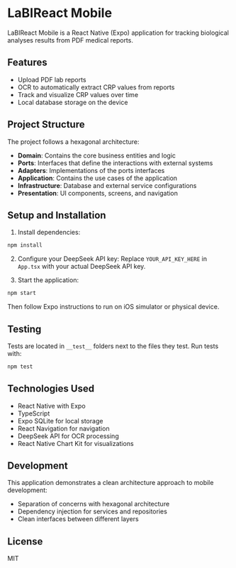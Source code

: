 # LaBIReact Mobile

LaBIReact Mobile is a React Native (Expo) application for tracking biological analyses results from PDF medical reports.

## Features

- Upload PDF lab reports
- OCR to automatically extract CRP values from reports
- Track and visualize CRP values over time
- Local database storage on the device

## Project Structure

The project follows a hexagonal architecture:

- **Domain**: Contains the core business entities and logic
- **Ports**: Interfaces that define the interactions with external systems
- **Adapters**: Implementations of the ports interfaces
- **Application**: Contains the use cases of the application
- **Infrastructure**: Database and external service configurations
- **Presentation**: UI components, screens, and navigation

## Setup and Installation

1. Install dependencies:
```bash
npm install
```

2. Configure your DeepSeek API key:
Replace `YOUR_API_KEY_HERE` in `App.tsx` with your actual DeepSeek API key.

3. Start the application:
```bash
npm start
```

Then follow Expo instructions to run on iOS simulator or physical device.

## Testing

Tests are located in `__test__` folders next to the files they test. Run tests with:

```bash
npm test
```

## Technologies Used

- React Native with Expo
- TypeScript
- Expo SQLite for local storage
- React Navigation for navigation
- DeepSeek API for OCR processing
- React Native Chart Kit for visualizations

## Development

This application demonstrates a clean architecture approach to mobile development:

- Separation of concerns with hexagonal architecture
- Dependency injection for services and repositories
- Clean interfaces between different layers

## License

MIT 